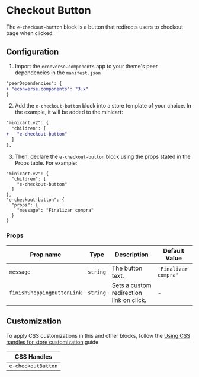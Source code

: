 # Checkout Button

The `e-checkout-button` block is a button that redirects users to checkout page when clicked.

## Configuration

1. Import the `econverse.components` app to your theme's peer dependencies in the `manifest.json`
```diff
"peerDependencies": {
+ "econverse.components": "3.x"
}
```

2. Add the `e-checkout-button` block into a store template of your choice. In the example, it will be added to the minicart:
```diff
"minicart.v2": {
  "children": [
+   "e-checkout-button"
  ]
},
```

3. Then, declare the `e-checkout-button` block using the props stated in the Props table. For example:
```jsonc
"minicart.v2": {
  "children": [
    "e-checkout-button"
  ]
},
"e-checkout-button": {
  "props": {
    "message": "Finalizar compra"
  }
}
```

### Props

| Prop name                  | Type     | Description                              | Default Value        |
|----------------------------|----------|------------------------------------------|----------------------|
| `message`                  | `string` | The button text.                         | `'Finalizar compra'` |
| `finishShoppingButtonLink` | `string` | Sets a custom redirection link on click. | -                    |

## Customization

To apply CSS customizations in this and other blocks, follow the [Using CSS handles for store customization](https://developers.vtex.com/vtex-developer-docs/docs/vtex-io-documentation-using-css-handles-for-store-customization) guide.

| CSS Handles        |
|--------------------|
| `e-checkoutButton` |